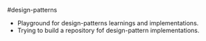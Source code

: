 #design-patterns
- Playground for design-patterns learnings and implementations.
- Trying to build a repository fof design-pattern implementations.
